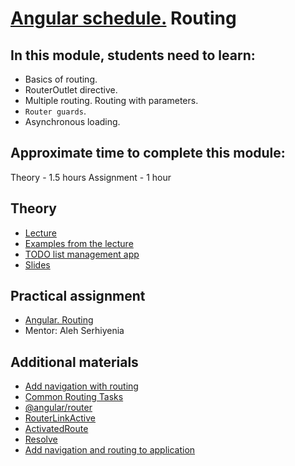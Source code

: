 # [Angular schedule.](../../README-ENG.md) Routing

## In this module, students need to learn:

- Basics of routing.
- RouterOutlet directive.
- Multiple routing. Routing with parameters.
- `Router guards`.
- Asynchronous loading.

## Approximate time to complete this module:
Theory - 1.5 hours
Assignment - 1 hour

## Theory 
- [Lecture](https://youtu.be/zmER4c9Nj_A)
- [Examples from the lecture](https://github.com/pavelrazuvalau/angular-lectures/tree/master/angular-routing)
- [TODO list management app](https://github.com/pavelrazuvalau/todo-list-management/tree/9c36d584cb393ec6bf860ec34dba1e3c4b9aa6fd)
- [Slides](https://slides.com/pavelrazuvalau/angular-routing)

## Practical assignment
- [Angular. Routing](https://github.com/rolling-scopes-school/tasks/blob/master/tasks/angular/modules-services-routing.md)
- Mentor: Aleh Serhiyenia

## Additional materials
- [Add navigation with routing](https://angular.io/tutorial/toh-pt5)
- [Common Routing Tasks](https://angular.io/guide/router)
- [@angular/router](https://angular.io/api/router)
- [RouterLinkActive](https://angular.io/api/router/RouterLinkActive)
- [ActivatedRoute](https://angular.io/api/router/ActivatedRoute)
- [Resolve](https://angular.io/api/router/Resolve)
- [Add navigation and routing to application](https://angular24.ru/tutorial/toh-pt5)